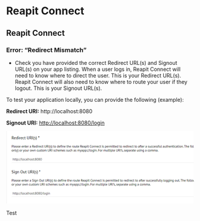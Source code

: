 # Reapit Connect

## **Reapit Connect**

### **Error: “Redirect Mismatch”**

* Check you have provided the correct Redirect URL\(s\) and Signout URL\(s\) on your app listing. When a user logs in, Reapit Connect will need to know where to direct the user. This is your Redirect URL\(s\). Reapit Connect will also need to know where to route your user if they logout. This is your Signout URL\(s\).

To test your application locally, you can provide the following \(example\):

**Redirect URI:** http://localhost:8080

**Signout URI:** [http://localhost:8080/login](http://localhost:8080/login)

![](../.gitbook/assets/image%20%28103%29.png)

Test


